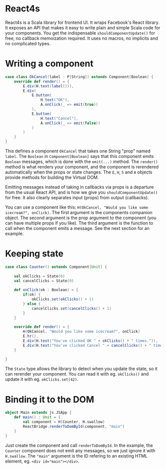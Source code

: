 # React4s
React4s is a Scala library for frontend UI. It wraps Facebook's React library. 
It exposes an API that makes it easy to write plain and simple Scala code for your components. 
You get the indispensable `shouldComponentUpdate()` for free, no callback memoization required.
It uses no macros, no implicits and no complicated types.


# Writing a component

```scala
case class OkCancel(label : P[String]) extends Component[Boolean] {
    override def render() = {
        E.div(H.text(label())),
        E.div(
            E.button(
                H.text("OK"),
                A.onClick(_ => emit(true))
            ),
            E.button(
                H.text("Cancel"),
                A.onClick(_ => emit(false))
            )
        )
    }
}
```

This defines a component `OkCancel` that takes one String "prop" named `label`. 
The `Boolean` in `Component[Boolean]` says that this component emits `Boolean` messages, which is done with the `emit(...)` method.
The `render()` method is what renders your component, 
and the component is rerendered automatically when the props or state changes.
The `E`, `H`, `S` and `A` objects provide methods for building the Virtual DOM.

Emitting messages instead of taking in callbacks via props is a departure from the usual React API, 
and is how we give you `shouldComponentUpdate()` for free.
It also clearly separates input (props) from output (callbacks).

You can use a component like this: `H(OkCancel, "Would you like some icecream?", onClick)`. 
The first argument is the components companion object. 
The second argument is the prop argument to the component (you can have multiple props if you like).
The third argument is the function to call when the component emits a message. See the next section for an example.


# Keeping state

```scala
case class Counter() extends Component[Unit] {
    
    val okClicks = State(0)
    val cancelClicks = State(0)
    
    def onClick(ok : Boolean) = {
        if(ok) {
            okClicks.set(okClicks() + 1)
        } else {
            cancelClicks.set(cancelClicks() + 1)
        }
    }
    
    override def render() = {
        H(OkCancel, "Would you like some icecream?", onClick)
        E.hr(),
        E.div(H.text("You've clicked OK " + okClicks() + " times.")),
        E.div(H.text("You've clicked Cancel " + cancelClicks() + " times.")),
    }
    
}
```

The `State` type allows the library to detect when you update the state, so it can rerender your component. You can read it with eg. `okClicks()` and update it with eg. `okClicks.set(42)`.


# Binding it to the DOM

```scala
object Main extends js.JSApp {
    def main() : Unit = {
        val component = H(Counter, H.swallow)
        ReactBridge.renderToDomById(component, "main")
    }
}
```

Just create the component and call `renderToDomById`. In the example, the `Counter` component does not emit any messages, so we just ignore it with `H.swallow`. The `"main"` argument is the ID refering to an existing HTML element, eg. `<div id="main"></div>`.
